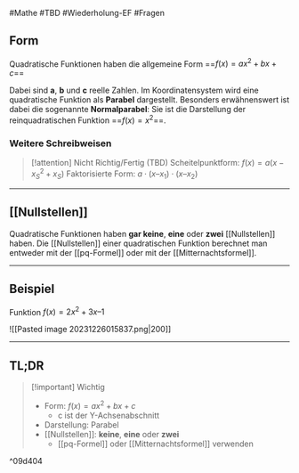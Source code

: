 #Mathe #TBD #Wiederholung-EF #Fragen 

## Form

Quadratische Funktionen haben die allgemeine Form ==$f(x)=ax^2+bx+c$==

Dabei sind **a**, **b** und **c** reelle Zahlen. Im Koordinatensystem wird eine quadratische Funktion als **Parabel** dargestellt. 
Besonders erwähnenswert ist dabei die sogenannte **Normalparabel**: Sie ist die Darstellung der reinquadratischen Funktion ==$f(x)=x^2$==.

### Weitere Schreibweisen
>[!attention] Nicht Richtig/Fertig (TBD)
Scheitelpunktform: $f(x)=a(x−{x_S}^2+x_S$)
>Faktorisierte Form: $a⋅(x–x_1)⋅(x–x_2)$
>

____
## [[Nullstellen]]

Quadratische Funktionen haben **gar keine**, **eine** oder **zwei** [[Nullstellen]] haben.
Die [[Nullstellen]] einer quadratischen Funktion berechnet man entweder mit der [[pq-Formel]] oder mit der [[Mitternachtsformel]]. 
___
## Beispiel

Funktion $f(x)=2x^2+3x–1$

![[Pasted image 20231226015837.png|200]]

___

## TL;DR

>[!important] Wichtig
>- Form: $f(x)=ax^2+bx+c$
>	- c ist der Y-Achsenabschnitt
>- Darstellung: Parabel
>- [[Nullstellen]]: **keine**, **eine** oder **zwei**
>	- [[pq-Formel]] oder [[Mitternachtsformel]] verwenden

^09d404


